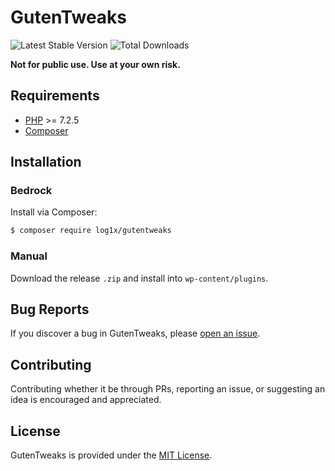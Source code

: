 # GutenTweaks

![Latest Stable Version](https://img.shields.io/packagist/v/log1x/gutentweaks?style=flat-square)
![Total Downloads](https://img.shields.io/packagist/dt/log1x/gutentweaks?style=flat-square)

**Not for public use. Use at your own risk.**

## Requirements

- [PHP](https://secure.php.net/manual/en/install.php) >= 7.2.5
- [Composer](https://getcomposer.org/download/)

## Installation

### Bedrock

Install via Composer:

```bash
$ composer require log1x/gutentweaks
```

### Manual

Download the release `.zip` and install into `wp-content/plugins`.

## Bug Reports

If you discover a bug in GutenTweaks, please [open an issue](https://github.com/log1x/gutentweaks/issues).

## Contributing

Contributing whether it be through PRs, reporting an issue, or suggesting an idea is encouraged and appreciated.

## License

GutenTweaks is provided under the [MIT License](https://github.com/log1x/gutentweaks/blob/master/LICENSE.md).
